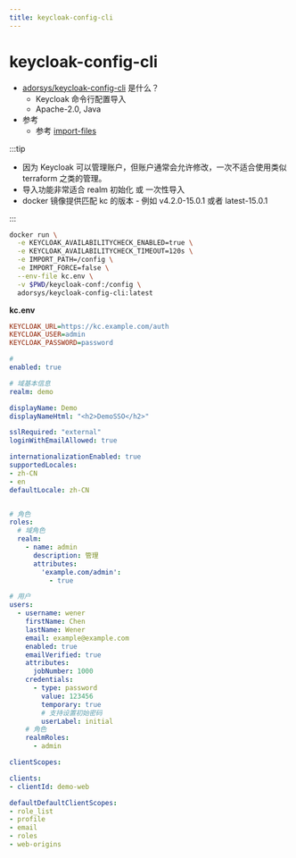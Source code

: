 ```yaml
---
title: keycloak-config-cli
---
```


# keycloak-config-cli

- [adorsys/keycloak-config-cli](https://github.com/adorsys/keycloak-config-cli) 是什么？
  - Keycloak 命令行配置导入
  - Apache-2.0, Java
- 参考
  - 参考 [import-files](https://github.com/adorsys/keycloak-config-cli/tree/main/src/test/resources/import-files)

:::tip

- 因为 Keycloak 可以管理账户，但账户通常会允许修改，一次不适合使用类似 terraform 之类的管理。
- 导入功能非常适合 realm 初始化 或 一次性导入
- docker 镜像提供匹配 kc 的版本 - 例如 v4.2.0-15.0.1 或者 latest-15.0.1

:::

```bash
docker run \
  -e KEYCLOAK_AVAILABILITYCHECK_ENABLED=true \
  -e KEYCLOAK_AVAILABILITYCHECK_TIMEOUT=120s \
  -e IMPORT_PATH=/config \
  -e IMPORT_FORCE=false \
  --env-file kc.env \
  -v $PWD/keycloak-conf:/config \
  adorsys/keycloak-config-cli:latest
```

**kc.env**

```ini
KEYCLOAK_URL=https://kc.example.com/auth
KEYCLOAK_USER=admin
KEYCLOAK_PASSWORD=password
```

```yaml
#
enabled: true

# 域基本信息
realm: demo

displayName: Demo
displayNameHtml: "<h2>DemoSSO</h2>"

sslRequired: "external"
loginWithEmailAllowed: true

internationalizationEnabled: true
supportedLocales:
- zh-CN
- en
defaultLocale: zh-CN


# 角色
roles:
  # 域角色
  realm:
    - name: admin
      description: 管理
      attributes:
        'example.com/admin':
          - true

# 用户
users:
  - username: wener
    firstName: Chen
    lastName: Wener
    email: example@example.com
    enabled: true
    emailVerified: true
    attributes:
      jobNumber: 1000
    credentials:
      - type: password
        value: 123456
        temporary: true
        # 支持设置初始密码
        userLabel: initial
    # 角色
    realmRoles:
      - admin

clientScopes:

clients:
- clientId: demo-web

defaultDefaultClientScopes:
- role_list
- profile
- email
- roles
- web-origins


```
